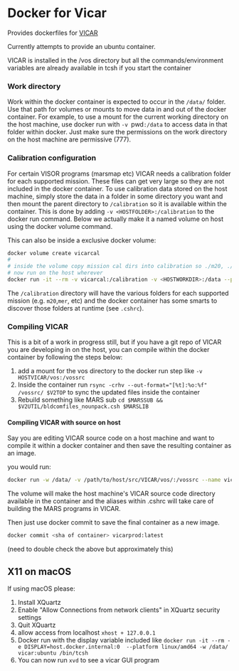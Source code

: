 # Docker for Vicar

Provides dockerfiles for [VICAR](https://github.com/NASA-AMMOS/VICAR)

Currently attempts to provide an ubuntu container.

VICAR is installed in the /vos directory but all the commands/environment variables
are already available in tcsh if you start the container


### Work directory
Work within the docker container is expected to occur in the `/data/` folder.
Use that path for volumes or mounts to move data in and out of the docker container.
For example, to use a mount for the current working directory on the host machine,
use docker run with `-v `pwd`:/data` to access data in that folder within docker.
Just make sure the permissions on the work directory on the host machine are permissive (777).


### Calibration configuration
For certain VISOR programs (marsmap etc) VICAR needs a calibration folder for each supported mission.
These files can get very large so they are not included in the docker container. To use calibration data
stored on the host machine, simply store the data in a folder in some directory you want and then
mount the parent directory to `/calibration` so it is available within the container.
This is done by adding `-v <HOSTFOLDER>:/calibration` to the docker run command.
Below we actually make it a named volume on host using the docker volume command.

This can also be inside a exclusive docker volume:
```bash
docker volume create vicarcal
#
# inside the volume copy mission cal dirs into calibration so ./m20, ./mer etc exist
# now run on the host wherever
docker run -it --rm -v vicarcal:/calibration -v <HOSTWORKDIR>:/data --platform linux/amd64 -w /data/ vicar:ubuntu /bin/tcsh
```

The `/calibration` directory will have the various folders for each supported mission (e.g. `m20`,`mer`, etc)
and the docker container has some smarts to discover those folders at runtime (see `.cshrc`).


### Compiling VICAR
This is a bit of a work in progress still, but if you have a git repo of VICAR you are developing in on the host, you can compile within the docker container by following the steps below:

1. add a mount for the vos directory to the docker run step like `-v HOSTVICAR/vos:/vossrc`
2. Inside the container run `rsync -crhv --out-format="[%t]:%o:%f" /vossrc/ $V2TOP` to sync the updated files inside the container
3. Rebuild something like MARS sub `cd $MARSSUB && $V2UTIL/bldcomfiles_nounpack.csh $MARSLIB`

#### Compiling VICAR with source on host
Say you are editing VICAR source code on a host machine and want to compile it within a docker container and then save the resulting container as an image.

you would run:
```bash
docker run -w /data/ -v /path/to/host/src/VICAR/vos/:/vossrc --name vicar_compiled --platform linux/amd64 vicar:ubuntu update_mars
```

The volume will make the host machine's VICAR source code directory available in the container and the aliases within .cshrc will take care of building the MARS programs in VICAR.

Then just use docker commit to save the final container as a new image.

```bash
docker commit <sha of container> vicarprod:latest
```
(need to double check the above but approximately this)

## X11 on macOS

If using macOS please:

1. Install XQuartz
2. Enable "Allow Connections from network clients" in XQuartz security settings
3. Quit XQuartz
4. allow access from localhost `xhost + 127.0.0.1`
5. Docker run with the display variable included like `docker run -it --rm -e DISPLAY=host.docker.internal:0  --platform linux/amd64 -w /data/ vicar:ubuntu /bin/tcsh`
6. You can now run `xvd` to see a vicar GUI program

